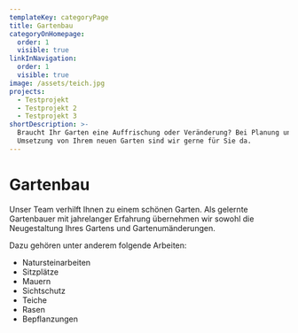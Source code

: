 ```yaml
---
templateKey: categoryPage
title: Gartenbau
categoryOnHomepage:
  order: 1
  visible: true
linkInNavigation:
  order: 1
  visible: true
image: /assets/teich.jpg
projects:
  - Testprojekt
  - Testprojekt 2
  - Testprojekt 3
shortDescription: >-
  Braucht Ihr Garten eine Auffrischung oder Veränderung? Bei Planung und
  Umsetzung von Ihrem neuen Garten sind wir gerne für Sie da.
---
```

# Gartenbau

Unser Team verhilft Ihnen zu einem schönen Garten. Als gelernte Gartenbauer mit jahrelanger Erfahrung übernehmen wir sowohl die Neugestaltung Ihres Gartens und Gartenumänderungen.

Dazu gehören unter anderem folgende Arbeiten:

* Natursteinarbeiten
* Sitzplätze
* Mauern
* Sichtschutz
* Teiche
* Rasen
* Bepflanzungen

